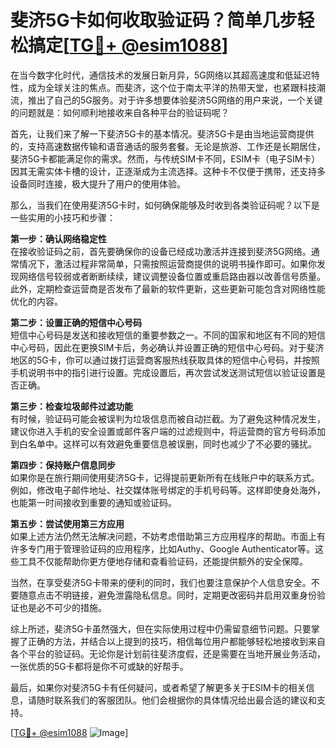 # 斐济5G卡如何收取验证码？简单几步轻松搞定[[TG💪+ @esim1088](https://t.me/s/esim1088)]

在当今数字化时代，通信技术的发展日新月异，5G网络以其超高速度和低延迟特性，成为全球关注的焦点。而斐济，这个位于南太平洋的热带天堂，也紧跟科技潮流，推出了自己的5G服务。对于许多想要体验斐济5G网络的用户来说，一个关键的问题就是：如何顺利地接收来自各种平台的验证码呢？

首先，让我们来了解一下斐济5G卡的基本情况。斐济5G卡是由当地运营商提供的，支持高速数据传输和语音通话的服务套餐。无论是旅游、工作还是长期居住，斐济5G卡都能满足你的需求。然而，与传统SIM卡不同，ESIM卡（电子SIM卡）因其无需实体卡槽的设计，正逐渐成为主流选择。这种卡不仅便于携带，还支持多设备同时连接，极大提升了用户的使用体验。

那么，当我们在使用斐济5G卡时，如何确保能够及时收到各类验证码呢？以下是一些实用的小技巧和步骤：

**第一步：确认网络稳定性**  
在接收验证码之前，首先要确保你的设备已经成功激活并连接到斐济5G网络。通常情况下，激活过程非常简单，只需按照运营商提供的说明书操作即可。如果你发现网络信号较弱或者断断续续，建议调整设备位置或重启路由器以改善信号质量。此外，定期检查运营商是否发布了最新的软件更新，这些更新可能包含对网络性能优化的内容。

**第二步：设置正确的短信中心号码**  
短信中心号码是发送和接收短信的重要参数之一。不同的国家和地区有不同的短信中心号码，因此在更换SIM卡后，务必确认并设置正确的短信中心号码。对于斐济地区的5G卡，你可以通过拨打运营商客服热线获取具体的短信中心号码，并按照手机说明书中的指引进行设置。完成设置后，再次尝试发送测试短信以验证设置是否正确。

**第三步：检查垃圾邮件过滤功能**  
有时候，验证码可能会被误判为垃圾信息而被自动拦截。为了避免这种情况发生，建议你进入手机的安全设置或邮件客户端的过滤规则中，将运营商的官方号码添加到白名单中。这样可以有效避免重要信息被误删，同时也减少了不必要的骚扰。

**第四步：保持账户信息同步**  
如果你是在旅行期间使用斐济5G卡，记得提前更新所有在线账户中的联系方式。例如，修改电子邮件地址、社交媒体账号绑定的手机号码等。这样即使身处海外，也能第一时间接收到重要的通知或验证码。

**第五步：尝试使用第三方应用**  
如果上述方法仍然无法解决问题，不妨考虑借助第三方应用程序的帮助。市面上有许多专门用于管理验证码的应用程序，比如Authy、Google Authenticator等。这些工具不仅能帮助你更方便地存储和查看验证码，还能提供额外的安全保障。

当然，在享受斐济5G卡带来的便利的同时，我们也要注意保护个人信息安全。不要随意点击不明链接，避免泄露隐私信息。同时，定期更改密码并启用双重身份验证也是必不可少的措施。

综上所述，斐济5G卡虽然强大，但在实际使用过程中仍需留意细节问题。只要掌握了正确的方法，并结合以上提到的技巧，相信每位用户都能够轻松地接收到来自各个平台的验证码。无论你是计划前往斐济度假，还是需要在当地开展业务活动，一张优质的5G卡都将是你不可或缺的好帮手。

最后，如果你对斐济5G卡有任何疑问，或者希望了解更多关于ESIM卡的相关信息，请随时联系我们的客服团队。他们会根据你的具体情况给出最合适的建议和支持。

[[TG💪+ @esim1088](https://t.me/s/esim1088) ![Image](https://i.postimg.cc/4NQfJmqS/Snipaste-2025-05-13-00-14-12.png)]
